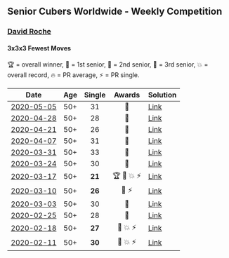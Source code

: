## Senior Cubers Worldwide - Weekly Competition
### [David Roche](../david_roche.md)
#### 3x3x3 Fewest Moves

🏆 = overall winner, 🥇 = 1st senior, 🥈 = 2nd senior, 🥉 = 3rd senior, 💥 = overall record, 🔥 = PR average, ⚡ = PR single.

| Date | Age | Single | Awards | Solution |
| :--: | :--: | :--: | :--: | :-- |
| [<span style="white-space: nowrap">2020-05-05</span>](../../results/333fm/2020-05-05.md) | 50+ | 31 | 🥈 | [Link](https://www.facebook.com/events/271150663928664/permalink/274553566921707/) |
| [<span style="white-space: nowrap">2020-04-28</span>](../../results/333fm/2020-04-28.md) | 50+ | 28 | 🥈 | [Link](https://www.facebook.com/events/339284923718995/permalink/343729683274519/) |
| [<span style="white-space: nowrap">2020-04-21</span>](../../results/333fm/2020-04-21.md) | 50+ | 26 | 🥇 | [Link](https://www.facebook.com/events/573932290186676/permalink/577860719793833/) |
| [<span style="white-space: nowrap">2020-04-07</span>](../../results/333fm/2020-04-07.md) | 50+ | 31 | 🥈 | [Link](https://www.facebook.com/events/253518435802861/permalink/257872972034074/) |
| [<span style="white-space: nowrap">2020-03-31</span>](../../results/333fm/2020-03-31.md) | 50+ | 33 | 🥉 | [Link](https://www.facebook.com/events/511598773063510/permalink/514712556085465/) |
| [<span style="white-space: nowrap">2020-03-24</span>](../../results/333fm/2020-03-24.md) | 50+ | 30 | 🥈 | [Link](https://www.facebook.com/events/500266387310754/permalink/500672650603461/) |
| [<span style="white-space: nowrap">2020-03-17</span>](../../results/333fm/2020-03-17.md) | 50+ | **21** | <span style="white-space: nowrap">🏆 🥇 💥 ⚡</span> | [Link](https://www.facebook.com/events/210706923625115/permalink/211706620191812/) |
| [<span style="white-space: nowrap">2020-03-10</span>](../../results/333fm/2020-03-10.md) | 50+ | **26** | <span style="white-space: nowrap">🥉 ⚡</span> | [Link](https://www.facebook.com/events/640532176759268/permalink/640978746714611/) |
| [<span style="white-space: nowrap">2020-03-03</span>](../../results/333fm/2020-03-03.md) | 50+ | 30 | 🥉 | [Link](https://www.facebook.com/events/235909040903027/permalink/239537177206880/) |
| [<span style="white-space: nowrap">2020-02-25</span>](../../results/333fm/2020-02-25.md) | 50+ | 28 | 🥇 | [Link](https://www.facebook.com/events/215751886207638/permalink/217139489402211/) |
| [<span style="white-space: nowrap">2020-02-18</span>](../../results/333fm/2020-02-18.md) | 50+ | **27** | <span style="white-space: nowrap">🥈 💥 ⚡</span> | [Link](https://www.facebook.com/groups/1604105099735401/permalink/2146673152145257/) |
| [<span style="white-space: nowrap">2020-02-11</span>](../../results/333fm/2020-02-11.md) | 50+ | **30** | <span style="white-space: nowrap">🥉 💥 ⚡</span> | [Link](https://www.facebook.com/groups/1604105099735401/permalink/2138923996253506/) |


<!-- Global site tag (gtag.js) - Google Analytics -->
<script async src="https://www.googletagmanager.com/gtag/js?id=UA-86348435-3"></script>
<script>window.dataLayer = window.dataLayer || []; function gtag() {dataLayer.push(arguments);} gtag('js', new Date()); gtag('config', 'UA-86348435-3');</script>
